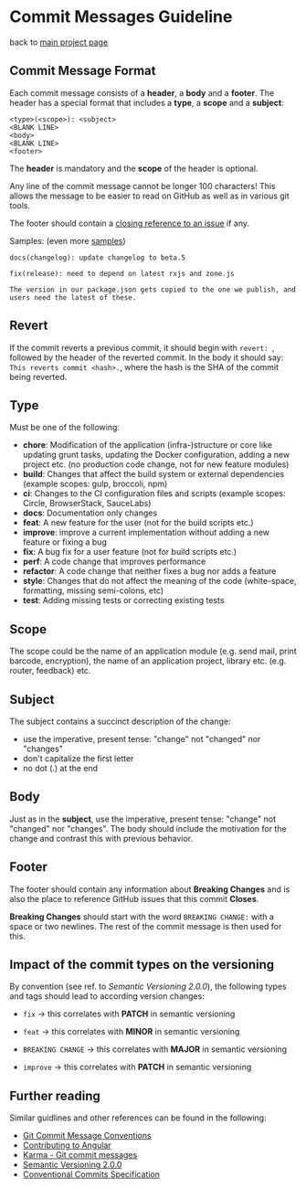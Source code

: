 # Commit Messages Guideline

back to [main project page][mainpage]

## Commit Message Format

Each commit message consists of a **header**, a **body** and a **footer**.  The header has a special
format that includes a **type**, a **scope** and a **subject**:

```console
<type>(<scope>): <subject>
<BLANK LINE>
<body>
<BLANK LINE>
<footer>
```

The **header** is mandatory and the **scope** of the header is optional.

Any line of the commit message cannot be longer 100 characters! This allows the message to be easier
to read on GitHub as well as in various git tools.

The footer should contain a [closing reference to an issue](https://help.github.com/articles/closing-issues-via-commit-messages/) if any.

Samples: (even more [samples](https://github.com/angular/angular/commits/master))

```console
docs(changelog): update changelog to beta.5
```

```console
fix(release): need to depend on latest rxjs and zone.js

The version in our package.json gets copied to the one we publish, and users need the latest of these.
```

## Revert

If the commit reverts a previous commit, it should begin with `revert: `, followed by the header of the reverted commit. In the body it should say: `This reverts commit <hash>.`, where the hash is the SHA of the commit being reverted.

## Type

Must be one of the following:

* **chore**: Modification of the application (infra-)structure or core like updating grunt tasks, updating the Docker configuration, adding a new project etc. (no production code change, not for new feature modules)
* **build**: Changes that affect the build system or external dependencies (example scopes: gulp, broccoli, npm)
* **ci**: Changes to the CI configuration files and scripts (example scopes: Circle, BrowserStack, SauceLabs)
* **docs**: Documentation only changes
* **feat**: A new feature for the user (not for the build scripts etc.)
* **improve**: improve a current implementation without adding a new feature or fixing a bug
* **fix**: A bug fix for a user feature (not for build scripts etc.)
* **perf**: A code change that improves performance
* **refactor**: A code change that neither fixes a bug nor adds a feature
* **style**: Changes that do not affect the meaning of the code (white-space, formatting, missing semi-colons, etc)
* **test**: Adding missing tests or correcting existing tests

## Scope

The scope could be the name of an application module (e.g. send mail, print barcode, encryption), the name of an application project, library etc. (e.g. router, feedback) etc.

## Subject

The subject contains a succinct description of the change:

* use the imperative, present tense: "change" not "changed" nor "changes"
* don't capitalize the first letter
* no dot (.) at the end

## Body

Just as in the **subject**, use the imperative, present tense: "change" not "changed" nor "changes".
The body should include the motivation for the change and contrast this with previous behavior.

## Footer

The footer should contain any information about **Breaking Changes** and is also the place to
reference GitHub issues that this commit **Closes**.

**Breaking Changes** should start with the word `BREAKING CHANGE:` with a space or two newlines. The rest of the commit message is then used for this.

## Impact of the commit types on the versioning

By convention (see ref. to *Semantic Versioning 2.0.0*), the following types and tags should lead to according version changes:

* `fix` -> this correlates with **PATCH** in semantic versioning

* `feat` -> this correlates with **MINOR** in semantic versioning

* `BREAKING CHANGE` -> this correlates with **MAJOR** in semantic versioning

* `improve` -> this correlates with **PATCH** in semantic versioning

## Further reading

Similar guidlines and other references can be found in the following:

* [Git Commit Message Conventions][commit-message-format]
* [Contributing to Angular][angular-contributing-commit]
* [Karma - Git commit messages][karma-git-commit]
* [Semantic Versioning 2.0.0][semantic-versioning]
* [Conventional Commits Specification][conventional-commits]

[commit-message-format]: https://docs.google.com/document/d/1QrDFcIiPjSLDn3EL15IJygNPiHORgU1_OOAqWjiDU5Y/edit#
[angular-contributing-commit]: https://github.com/angular/angular/blob/master/CONTRIBUTING.md#commit
[karma-git-commit]: http://karma-runner.github.io/3.0/dev/git-commit-msg.html
[semantic-versioning]: https://semver.org/spec/v2.0.0.html
[conventional-commits]: https://www.conventionalcommits.org
[mainpage]: ../README.md
